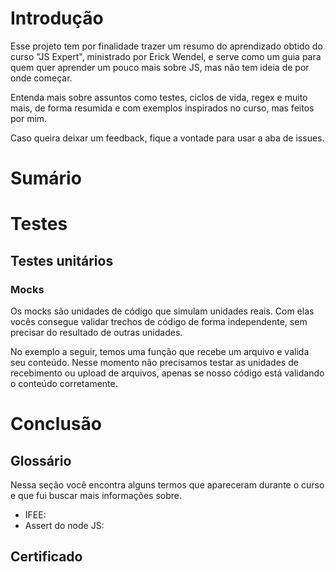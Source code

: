 # Introdução
Esse projeto tem por finalidade trazer um resumo do aprendizado obtido do curso "JS Expert", ministrado por Erick Wendel, e serve como um guia para quem quer aprender um pouco mais sobre JS, mas não tem ideia de por onde começar.

Entenda mais sobre assuntos como testes, ciclos de vida, regex e muito mais, de forma resumida e com exemplos inspirados no curso, mas feitos por mim.

Caso queira deixar um feedback, fique a vontade para usar a aba de issues.

# Sumário

# Testes

## Testes unitários

### Mocks
Os mocks são unidades de código que simulam unidades reais. Com elas vocês consegue validar trechos de código de forma independente, sem precisar do resultado de outras unidades.

No exemplo a seguir, temos uma função que recebe um arquivo e valida seu conteúdo. Nesse momento não precisamos testar as unidades de recebimento ou upload de arquivos, apenas se nosso código está validando o conteúdo corretamente.

# Conclusão

## Glossário
Nessa seção você encontra alguns termos que apareceram durante o curso e que fui buscar mais informações sobre.
- IFEE: 
- Assert do node JS: 
  
## Certificado
